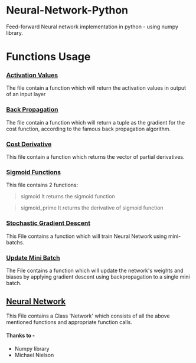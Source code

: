 # Neural-Network-Python
Feed-forward Neural network implementation in python - using numpy library.


# Functions Usage

### [Activation Values](https://github.com/techcentaur/Neural-Network-Python/blob/master/activation_values.py)

The file contain a function which will return the activation values in output of an input layer


### [Back Propagation](https://github.com/techcentaur/Neural-Network-Python/blob/master/back_propagation.py)

The file contain a function which will return a tuple as the gradient for the cost function, according to the famous back propagation algorithm.

### [Cost Derivative](https://github.com/techcentaur/Neural-Network-Python/blob/master/cost_derivative.py)

This file contain a function which returns the vector of partial derivatives.

### [Sigmoid Functions](https://github.com/techcentaur/Neural-Network-Python/blob/master/sigmoid_functions.py)

This file contains 2 functions:

> sigmoid
It returns the sigmoid function

> sigmoid_prime
It returns the derivative of sigmoid function

### [Stochastic Gradient Descent](https://github.com/techcentaur/Neural-Network-Python/blob/master/stochastic_gradient_descent.py)

This File contains a function which will train Neural Network using mini-batchs.

### [Update Mini Batch](https://github.com/techcentaur/Neural-Network-Python/blob/master/update_mini_batch.py)

The File contains a function which will update the network's weights and biases by applying gradient descent using backpropagation to a single mini batch.


## [Neural Network](https://github.com/techcentaur/Neural-Network-Python/blob/master/neural_network.py)

This File contains a Class 'Network' which consists of all the above mentioned functions and appropriate function calls.


#### Thanks to - 

- Numpy library
- Michael Nielson